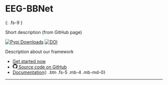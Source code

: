 # EEG-BBNet
{: .fs-9 }

Short description (from GitHub page)

<!-- [![Open In Colab](https://colab.research.google.com/assets/colab-badge.svg)](https://colab.research.google.com/drive/1IE5J0Yn10ZIhWjSatQn_QWJWZblr6tZy?usp=sharing) -->
[![Pypi Downloads](https://img.shields.io/pypi/v/min2net?color=green&logo=pypi&logoColor=white)](xxx)
[![DOI](https://img.shields.io/badge/DOI-10.1109%2FTBME.2021.3137184-blue)](xxx)

Description about our framework

- [Get started now](https://snatchaya.github.io/eegBBNet2.github.io/)
- [<img src="./images/github.png" width="15" height="15"> Source code on GitHub](xxx)
- [Documentation](https://snatchaya.github.io/eegBBNet2.github.io/){: .btn .fs-5 .mb-4 .mb-md-0}

---